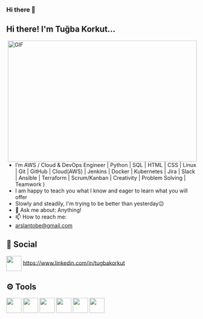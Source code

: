 ### Hi there 👋


<!--
**arslantobe/arslantobe** is a ✨ _special_ ✨ repository because its `README.md` (this file) appears on your GitHub profile.

Here are some ideas to get you started:

- 🔭 I’m currently working on ...
- 🌱 I’m currently learning ...
- 👯 I’m looking to collaborate on ...
- 🤔 I’m looking for help with ...
- 💬 Ask me about ...
- 📫 How to reach me: ...
- 😄 Pronouns: ...
- ⚡ Fun fact: ...
-->





<h2>    Hi there! I'm Tuğba Korkut... </h2>

 <img align="right" alt="GIF" src="https://media.giphy.com/media/hpXdHPfFI5wTABdDx9/giphy.gif" width="500" height="320" />



-  I’m  AWS  / Cloud & DevOps Engineer | Python | SQL | HTML | CSS | Linux | Git | GitHub | Cloud(AWS) | Jenkins | Docker | Kubernetes | Jira | Slack | Ansible | Terraform | Scrum/Kanban | Creativity | Problem Solving | Teamwork )
-  I am happy to teach you what I know and eager to learn what you will offer
-  Slowly and steadily, I'm trying to be better than yesterday😉
- 💬  Ask me about: Anything!
- 📫  How to reach me: 
-  arslantobe@gmail.com

## :woman: Social 

<a href="http://linkedin.com/in/tugbakorkut" target="blank"><img align="center" src="https://cdn2.iconfinder.com/data/icons/social-media-2285/512/1_Linkedin_unofficial_colored_svg-512.png" alt="" height="40" width="40" /></a>
https://www.linkedin.com/in/tugbakorkut

## ⚙ Tools
<a href="https://kubernetes.io/" target="blank"><img align="center" src="https://user-images.githubusercontent.com/19824574/41482054-47a3a702-70a2-11e8-9561-de51c5f71220.png" alt="" height="40" width="40" /></a>
<a href="https://www.docker.com/" target="blank"><img align="center" src="https://cdn4.iconfinder.com/data/icons/logos-and-brands/512/97_Docker_logo_logos-512.png" alt="" height="40" width="40" /></a>
<a href="https://www.terraform.io/" target="blank"><img align="center" src="https://www.datocms-assets.com/2885/1620155116-brandhcterraformverticalcolor.svg" alt="" height="40" width="40" /></a>
<a href="https://www.jenkins.io" target="blank"><img align="center" src="https://elabify.com/wp-content/uploads/2020/02/1200px-Jenkins_logo.svg.png" alt="" height="40" width="40" /></a>
<a href="https://www.ansible.com/" target="blank"><img align="center" src="https://cdn.icon-icons.com/icons2/2389/PNG/512/ansible_logo_icon_145495.png" alt="" height="40" width="40" /></a>
<a href="https://maven.apache.org/" target="blank"><img align="center" src="https://miro.medium.com/max/900/1*kbSGIVukG6lL7JtAa9wiDA.png" alt="" height="40" width="40" /></a>
<!---
**arslantobe/arslantobe** is a ✨ special ✨ repository because its `README.md` (this file) appears on your GitHub profile.

